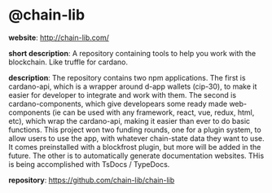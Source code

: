 # @chain-lib

**website**: http://chain-lib.com/

**short description**: A repository containing tools to help you work with the blockchain. Like truffle for cardano.

**description**: The repository contains two npm applications. The first is cardano-api, which is a wrapper around d-app wallets (cip-30), to make it easier for developer to integrate and work with them. The second is cardano-components, which give developears some ready made web-components (ie can be used with any framework, react, vue, redux, html, etc), which wrap the cardano-api, making it easier than ever to do basic functions. This project won two funding rounds, one for a plugin system, to allow users to use the app, with whatever chain-state data they want to use. It comes preinstalled with a blockfrost plugin, but more will be added in the future. The other is to automatically generate documentation websites. THis is being accomplished with TsDocs / TypeDocs.

**repository**: https://github.com/chain-lib/chain-lib
